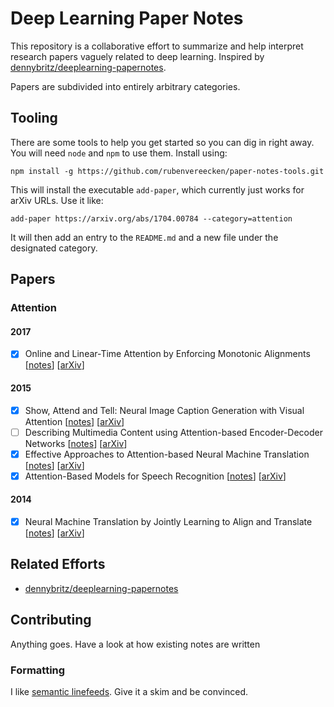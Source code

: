 # Deep Learning Paper Notes

This repository is a collaborative effort to summarize and help interpret research papers vaguely related to deep learning. Inspired by [dennybritz/deeplearning-papernotes](https://github.com/dennybritz/deeplearning-papernotes).

Papers are subdivided into entirely arbitrary categories.

## Tooling

There are some tools to help you get started so you can dig in right away. You will need `node` and `npm` to use them. Install using:

`npm install -g https://github.com/rubenvereecken/paper-notes-tools.git`

This will install the executable `add-paper`, which currently just works for arXiv URLs. Use it like:

`add-paper https://arxiv.org/abs/1704.00784 --category=attention`

It will then add an entry to the `README.md` and a new file under the designated category.

## Papers

### Attention

#### 2017

*   [x] Online and Linear-Time Attention by Enforcing Monotonic Alignments [[notes](attention/2017-raffel-online_and_linear_time_attention_by_enforcing_monotonic_alignments.md)] [[arXiv](https://arxiv.org/abs/1704.00784)]

#### 2015

*   [x] Show, Attend and Tell: Neural Image Caption Generation with Visual Attention [[notes](attention/2015-xu-show_attend_and_tell_neural_image_caption_generation_with_visual_attention.md)] [[arXiv](https://arxiv.org/abs/1502.03044)]
*   [ ] Describing Multimedia Content using Attention-based Encoder-Decoder Networks [[notes](attention/2015-cho-describing_multimedia_content_using_attention_based_encoder_decoder_networks.md)] [[arXiv](https://arxiv.org/abs/1507.01053)]
*   [x] Effective Approaches to Attention-based Neural Machine Translation [[notes](attention/2015-luong-effective_approaches_to_attention_based_neural_machine_translation.md)] [[arXiv](https://arxiv.org/abs/1508.04025)]
*   [x] Attention-Based Models for Speech Recognition [[notes](attention/2015-chorowski-attention_based_models_for_speech_recognition.md)] [[arXiv](https://arxiv.org/abs/1506.07503)]

#### 2014

*   [x] Neural Machine Translation by Jointly Learning to Align and Translate [[notes](attention/2014-bahdanau-neural_machine_translation_by_jointly_learning_to_align_and_translate.md)] [[arXiv](https://arxiv.org/abs/1409.0473)]

## Related Efforts

*   [dennybritz/deeplearning-papernotes](https://github.com/dennybritz/deeplearning-papernotes)

## Contributing

Anything goes. Have a look at how existing notes are written

### Formatting

I like [semantic linefeeds](http://rhodesmill.org/brandon/2012/one-sentence-per-line/). Give it a skim and be convinced.
